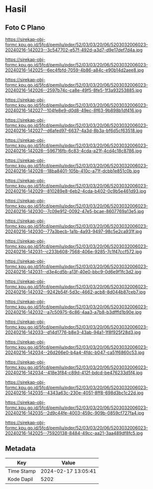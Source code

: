 # Hasil

## Foto C Plano

https://sirekap-obj-formc.kpu.go.id/5fcd/pemilu/pdpr/52/03/03/20/06/5203032006023-20240216-142023--3c547702-e57f-492d-a3d7-d9e17def7d4a.jpg

https://sirekap-obj-formc.kpu.go.id/5fcd/pemilu/pdpr/52/03/03/20/06/5203032006023-20240216-142025--6ec4fbfd-7059-4b86-a84c-e90b14d2aee8.jpg

https://sirekap-obj-formc.kpu.go.id/5fcd/pemilu/pdpr/52/03/03/20/06/5203032006023-20240216-142026--2597b74c-ca8e-49f5-8fe5-1f3a93253885.jpg

https://sirekap-obj-formc.kpu.go.id/5fcd/pemilu/pdpr/52/03/03/20/06/5203032006023-20240216-142027--104fe8e9-d0d8-49ec-8f63-9b898b1df416.jpg

https://sirekap-obj-formc.kpu.go.id/5fcd/pemilu/pdpr/52/03/03/20/06/5203032006023-20240216-142027--d6afed97-6637-4a3d-8b3a-bf6d5cf63518.jpg

https://sirekap-obj-formc.kpu.go.id/5fcd/pemilu/pdpr/52/03/03/20/06/5203032006023-20240216-142028--596716fb-6c83-4cda-a21f-4cd4c18c8786.jpg

https://sirekap-obj-formc.kpu.go.id/5fcd/pemilu/pdpr/52/03/03/20/06/5203032006023-20240216-142028--18ba8401-105b-410c-a71f-dcbb1e851c0b.jpg

https://sirekap-obj-formc.kpu.go.id/5fcd/pemilu/pdpr/52/03/03/20/06/5203032006023-20240216-142029--810289e8-6eb2-4cda-b402-0c9b5e461d93.jpg

https://sirekap-obj-formc.kpu.go.id/5fcd/pemilu/pdpr/52/03/03/20/06/5203032006023-20240216-142030--7c09e912-0092-47e5-bcae-8607769a13e5.jpg

https://sirekap-obj-formc.kpu.go.id/5fcd/pemilu/pdpr/52/03/03/20/06/5203032006023-20240216-142030--77a3becb-1a1b-4a93-9497-98c5e2ca931f.jpg

https://sirekap-obj-formc.kpu.go.id/5fcd/pemilu/pdpr/52/03/03/20/06/5203032006023-20240216-142031--c233b608-7568-406e-9285-7c1f47ccf572.jpg

https://sirekap-obj-formc.kpu.go.id/5fcd/pemilu/pdpr/52/03/03/20/06/5203032006023-20240216-142031--d3e4cd5b-a13f-40e0-bbc9-0d6e9f1fc3d2.jpg

https://sirekap-obj-formc.kpu.go.id/5fcd/pemilu/pdpr/52/03/03/20/06/5203032006023-20240216-142032--9242b54f-5d3c-4662-acb8-8d044b87ceb7.jpg

https://sirekap-obj-formc.kpu.go.id/5fcd/pemilu/pdpr/52/03/03/20/06/5203032006023-20240216-142032--a7c50975-6c86-4aa3-a7b8-b3dfffd1b90e.jpg

https://sirekap-obj-formc.kpu.go.id/5fcd/pemilu/pdpr/52/03/03/20/06/5203032006023-20240216-142033--d14d1776-b8e3-43ab-94a1-1f8f925f28d3.jpg

https://sirekap-obj-formc.kpu.go.id/5fcd/pemilu/pdpr/52/03/03/20/06/5203032006023-20240216-142034--26d266e0-b4a4-4fdc-b047-ca51f6860c53.jpg

https://sirekap-obj-formc.kpu.go.id/5fcd/pemilu/pdpr/52/03/03/20/06/5203032006023-20240216-142034--418e3f84-c89d-412f-bdcd-be476233d5f4.jpg

https://sirekap-obj-formc.kpu.go.id/5fcd/pemilu/pdpr/52/03/03/20/06/5203032006023-20240216-142035--4343a63c-230e-4051-8ff8-698d3bc1c22d.jpg

https://sirekap-obj-formc.kpu.go.id/5fcd/pemilu/pdpr/52/03/03/20/06/5203032006023-20240216-142035--2d9c44fe-4003-459c-909b-0859cf727fa4.jpg

https://sirekap-obj-formc.kpu.go.id/5fcd/pemilu/pdpr/52/03/03/20/06/5203032006023-20240216-142025--75920138-8484-49cc-aa21-3aa489df8fc5.jpg


## Metadata

| Key        | Value               |
| ---------- | ------------------- |
| Time Stamp | 2024-02-17 13:05:41 |
| Kode Dapil | 5202                |



